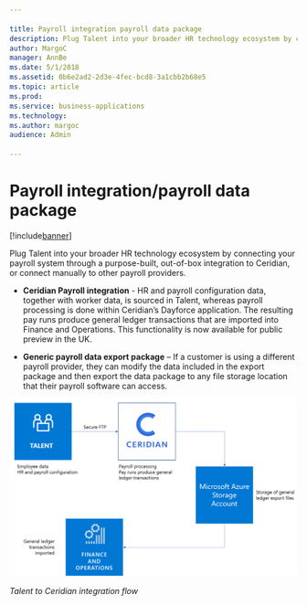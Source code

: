```yaml
---

title: Payroll integration payroll data package
description: Plug Talent into your broader HR technology ecosystem by connecting your payroll system through a purpose-built, out-of-box integration to Ceridian, or connect manually to other payroll providers.
author: MargoC
manager: AnnBe
ms.date: 5/1/2018
ms.assetid: 0b6e2ad2-2d3e-4fec-bcd8-3a1cbb2b68e5
ms.topic: article
ms.prod: 
ms.service: business-applications
ms.technology: 
ms.author: margoc
audience: Admin

---
```

#  Payroll integration/payroll data package




[!include[banner](../../../includes/banner.md)]

Plug Talent into your broader HR technology ecosystem by connecting your payroll
system through a purpose-built, out-of-box integration to Ceridian, or connect
manually to other payroll providers.

-   **Ceridian Payroll integration** - HR and payroll configuration data,
    together with worker data, is sourced in Talent, whereas payroll processing
    is done within Ceridian’s Dayforce application. The resulting pay runs
    produce general ledger transactions that are imported into Finance and
    Operations. This functionality is now available for public preview in the
    UK.

-   **Generic payroll data export package** – If a customer is using a different
    payroll provider, they can modify the data included in the export package
    and then export the data package to any file storage location that their
    payroll software can access.

![A diagram showing the flow of integration between Talent and Ceridian](media/payroll-integration-payroll-data-package-1.png "A diagram showing the flow of integration between Talent and Ceridian")
<!-- Talent_Payroll integration - Payroll data package_A.png -->


*Talent to Ceridian integration flow*
